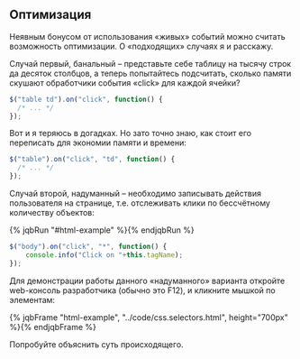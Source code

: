 ## Оптимизация

Неявным бонусом от использования «живых» событий можно считать возможность оптимизации. О «подходящих» случаях я и расскажу.

Случай первый, банальный – представьте себе таблицу на тысячу строк да десяток столбцов, а теперь попытайтесь подсчитать, сколько памяти скушают обработчики события «click» для каждой ячейки?

```javascript
$("table td").on("click", function() { 
  /* ... */
});
```
 
Вот и я теряюсь в догадках. Но зато точно знаю, как стоит его переписать для экономии памяти и времени:

```javascript
$("table").on("click", "td", function() { 
  /* ... */
});
```

Случай второй, надуманный – необходимо записывать действия пользователя на странице, т.е. отслеживать клики по бессчётному количеству объектов:

{% jqbRun "#html-example" %}{% endjqbRun %}

```javascript
$("body").on("click", "*", function() {
    console.info("Click on "+this.tagName);
});
```

Для демонстрации работы данного «надуманного» варианта откройте web-консоль разработчика (обычно это F12), и кликните мышкой по элементам:

{% jqbFrame "html-example", "../code/css.selectors.html", height="700px" %}{% endjqbFrame %}

Попробуйте объяснить суть происходящего.
